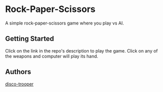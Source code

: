 # Rock-Paper-Scissors

A simple rock-paper-scissors game where you play vs AI.

## Getting Started

Click on the link in the repo's description to play the game. Click on any of the weapons and computer will play its hand.

## Authors

[disco-trooper](https://github.com/disco-trooper)
